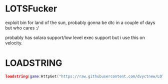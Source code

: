 # LOTSFucker
exploit bin for land of the sun, probably gonna be dtc in a couple of days but who cares :/

probably has solara support/low level exec support but i use this on velocity.

# LOADSTRING
```lua
loadstring(game:HttpGet("https://raw.githubusercontent.com/dvyctnew/LOTSFucker/refs/heads/main/obfuscated.lua"))()
```
